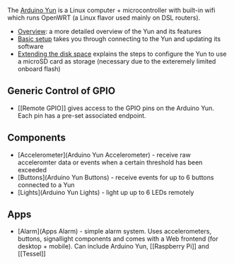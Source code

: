 The [Arduino Yun](http://www.arduino.cc/en/Main/ArduinoBoardYun?from=Main.ArduinoYUN) is a Linux computer + microcontroller with built-in wifi which runs OpenWRT (a Linux flavor used mainly on DSL routers).

* [Overview](Arduino-Yun-Overview): a more detailed overview of the Yun and its features
* [Basic setup](Arduino-Yun-Basic-Setup) takes you through connecting to the Yun and updating its software
* [Extending the disk space](Arduino-Yun-Expanding-Disk-Space) explains the steps to configure the Yun to use a microSD card as storage (necessary due to the exteremely limited onboard flash)

## Generic Control of GPIO

* [[Remote GPIO]] gives access to the GPIO pins on the Arduino Yun. Each pin has a pre-set associated endpoint.

## Components

* [Accelerometer](Arduino Yun Accelerometer) - receive raw acceleromter data or events when a certain threshold has been exceeded
* [Buttons](Arduino Yun Buttons) - receive events for up to 6 buttons connected to a Yun
* [Lights](Arduino Yun Lights) - light up up to 6 LEDs remotely

## Apps

* [Alarm](Apps Alarm) - simple alarm system. Uses accelerometers, buttons, signallight components and comes with a Web frontend (for desktop + mobile). Can include Arduino Yun, [[Raspberry Pi]] and [[Tessel]]